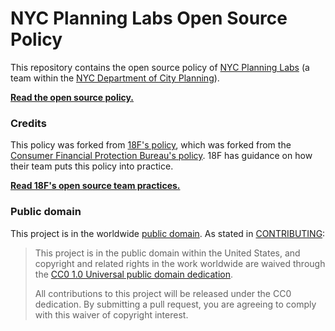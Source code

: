 # NYC Planning Labs Open Source Policy

This repository contains the open source policy of [NYC Planning Labs](https://planninglabs.nyc/) (a team within the [NYC Department of City Planning](http://www.nyc.gov/planning)).

**[Read the open source policy.](policy.md)**  


### Credits

This policy was forked from [18F's policy](https://github.com/18F/open-source-policy), which was forked from the [Consumer Financial Protection Bureau's policy](https://github.com/cfpb/source-code-policy). 18F has guidance on how their team puts this policy into practice. 

**[Read 18F's open source team practices.](practice.md)**

### Public domain

This project is in the worldwide [public domain](LICENSE.md). As stated in [CONTRIBUTING](CONTRIBUTING.md):

> This project is in the public domain within the United States, and copyright and related rights in the work worldwide are waived through the [CC0 1.0 Universal public domain dedication](https://creativecommons.org/publicdomain/zero/1.0/).
>
> All contributions to this project will be released under the CC0 dedication. By submitting a pull request, you are agreeing to comply with this waiver of copyright interest.
